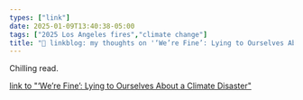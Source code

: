 ```yaml
---
types: ["link"]
date: 2025-01-09T13:40:38-05:00
tags: ["2025 Los Angeles fires","climate change"]
title: "🔗 linkblog: my thoughts on '‘We’re Fine’: Lying to Ourselves About a Climate Disaster'"
---
```

Chilling read.

[link to "‘We’re Fine’: Lying to Ourselves About a Climate Disaster"](https://www.404media.co/were-fine-los-angeles-wildfires/)
